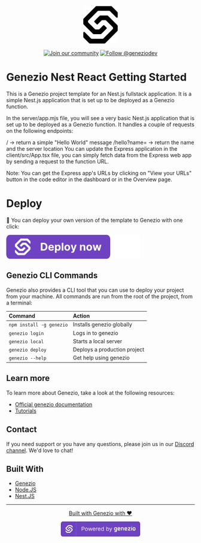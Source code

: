 <div align="center"> <a href="https://genezio.com/">
  <picture>
    <source media="(prefers-color-scheme: dark)" srcset="https://github.com/genez-io/graphics/raw/HEAD/svg/Icon_Genezio_White.svg">
    <source media="(prefers-color-scheme: light)" srcset="https://github.com/genez-io/graphics/raw/HEAD/svg/Icon_Genezio_Black.svg">
    <img alt="genezio logo" src="https://github.com/genez-io/graphics/raw/HEAD/svg/Icon_Genezio_Black.svg" height="100" >
  </picture>
 </div>

<div align="center">

[![Join our community](https://img.shields.io/discord/1024296197575422022?style=social&label=Join%20our%20community%20&logo=discord&labelColor=6A7EC2)](https://discord.gg/uc9H5YKjXv)
[![Follow @geneziodev](https://img.shields.io/twitter/url/https/twitter.com/geneziodev.svg?style=social&label=Follow%20%40geneziodev)](https://twitter.com/geneziodev)

</div>

# Genezio Nest React Getting Started

This is a Genezio project template for an Nest.js fullstack application. It is a simple Nest.js application that is set up to be deployed as a Genezio function.

In the server/app.mjs file, you will see a very basic Nest.js application that is set up to be deployed as a Genezio function. It handles a couple of requests on the following endpoints:

/ -> return a simple "Hello World" message
/hello?name= -> return the name and the server location
You can update the Express application in the client/src/App.tsx file, you can simply fetch data from the Express web app by sending a request to the function URL.

Note: You can get the Express app's URLs by clicking on "View your URLs" button in the code editor in the dashboard or in the Overview page.

# Deploy
:rocket: You can deploy your own version of the template to Genezio with one click:

[![Deploy to Genezio](https://raw.githubusercontent.com/Genez-io/graphics/main/svg/deploy-button.svg)](https://app.genez.io/start/deploy?repository=https://github.com/Genez-io/nestjs-react-getting-started)


## Genezio CLI Commands

Genezio also provides a CLI tool that you can use to deploy your project from your machine.
All commands are run from the root of the project, from a terminal:

| Command                   | Action                                           |
| :------------------------ | :----------------------------------------------- |
| `npm install -g genezio`  | Installs genezio globally                        |
| `genezio login`           | Logs in to genezio                               |
| `genezio local`           | Starts a local server                            |
| `genezio deploy`          | Deploys a production project                     |
| `genezio --help`          | Get help using genezio                           |

## Learn more

To learn more about Genezio, take a look at the following resources:

- [Official genezio documentation](https://genezio.com/docs)
- [Tutorials](https://genezio.com/blog)

## Contact

If you need support or you have any questions, please join us in our [Discord channel](https://discord.gg/uc9H5YKjXv). We'd love to chat!

## Built With

- [Genezio](https://genezio.com/)
- [Node.JS](https://nodejs.org/en/)
- [Nest.JS](https://nestjs.com/)

***

<div align="center"> <a href="https://genezio.com/">
  <p>Built with Genezio with ❤️ </p>
  <img alt="genezio logo" src="https://raw.githubusercontent.com/Genez-io/graphics/main/svg/powered_by_genezio.svg" height="40">
</div>
